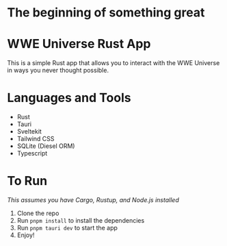 # The beginning of something great

# WWE Universe Rust App

This is a simple Rust app that allows you to interact with the WWE Universe in ways you never thought possible.

# Languages and Tools

- Rust
- Tauri
- Sveltekit
- Tailwind CSS
- SQLite (Diesel ORM)
- Typescript

# To Run

*This assumes you have Cargo, Rustup, and Node.js installed*

1. Clone the repo
2. Run `pnpm install` to install the dependencies
3. Run `pnpm tauri dev` to start the app
4. Enjoy!